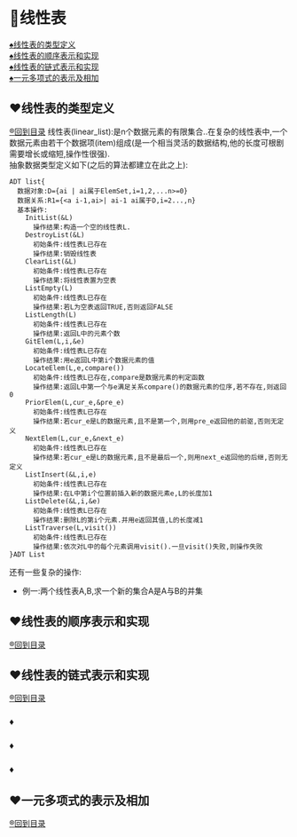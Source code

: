 <p id="title"></p>

# :dart:线性表

<a href="#p1">:spades:线性表的类型定义</a><br>
<a href="#p2">:spades:线性表的顺序表示和实现</a><br>
<a href="#p3">:spades:线性表的链式表示和实现</a><br>
<a href="#p4">:spades:一元多项式的表示及相加</a><br>

<p id="p1"></p>

## :hearts:线性表的类型定义
<a href="#title">:registered:回到目录</a>
线性表(linear_list):是n个数据元素的有限集合..在复杂的线性表中,一个数据元素由若干个数据项(item)组成(是一个相当灵活的数据结构,他的长度可根剧需要增长或缩短,操作性很强).<br>
抽象数据类型定义如下(之后的算法都建立在此之上):
```伪代码
ADT list{
  数据对象:D={ai | ai属于ElemSet,i=1,2,...n>=0}
  数据关系:R1={<a i-1,ai>| ai-1 ai属于D,i=2...,n}
  基本操作:
    InitList(&L)
      操作结果:构造一个空的线性表L.
    DestroyList(&L)
      初始条件:线性表L已存在
      操作结果:销毁线性表
    ClearList(&L)
      初始条件:线性表L已存在
      操作结果:将线性表置为空表
    ListEmpty(L)
      初始条件:线性表L已存在
      操作结果:若L为空表返回TRUE,否则返回FALSE
    ListLength(L)
      初始条件:线性表L已存在
      操作结果:返回L中的元素个数
    GitElem(L,i,&e)
      初始条件:线性表L已存在
      操作结果:用e返回L中第i个数据元素的值
    LocateElem(L,e,compare())
      初始条件:线性表L已存在,compare是数据元素的判定函数
      操作结果:返回L中第一个与e满足关系compare()的数据元素的位序,若不存在,则返回0
    PriorElem(L,cur_e,&pre_e)
      初始条件:线性表L已存在
      操作结果:若cur_e是L的数据元素,且不是第一个,则用pre_e返回他的前驱,否则无定义
    NextElem(L,cur_e,&next_e)
      初始条件:线性表L已存在
      操作结果:若cur_e是L的数据元素,且不是最后一个,则用next_e返回他的后继,否则无定义
    ListInsert(&L,i,e)
      初始条件:线性表L已存在
      操作结果:在L中第i个位置前插入新的数据元素e,L的长度加1
    ListDelete(&L,i,&e)
      初始条件:线性表L已存在
      操作结果:删除L的第i个元素.并用e返回其值,L的长度减1
    ListTraverse(L,visit())
      初始条件:线性表L已存在
      操作结果:依次对L中的每个元素调用visit().一旦visit()失败,则操作失败
}ADT List
```
还有一些复杂的操作:<br>
+ 例一:两个线性表A,B,求一个新的集合A是A与B的并集
<p id="p2"></p>

## :hearts:线性表的顺序表示和实现
<a href="#title">:registered:回到目录</a>
<p id="p3"></p>

## :hearts:线性表的链式表示和实现
<a href="#title">:registered:回到目录</a>
### :diamonds:
### :diamonds:
### :diamonds:
<p id="p4"></p>

## :hearts:一元多项式的表示及相加
<a href="#title">:registered:回到目录</a>
